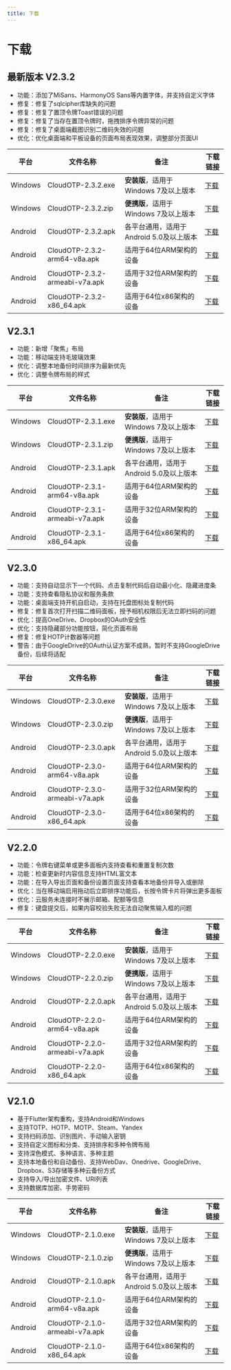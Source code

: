 ```yaml
---
title: 下载
---
```

# 下载

## 最新版本 V2.3.2

- 功能：添加了MiSans、HarmonyOS Sans等内置字体，并支持自定义字体
- 修复：修复了sqlcipher库缺失的问题
- 修复：修复了置顶令牌Toast错误的问题
- 修复：修复了当存在置顶令牌时，拖拽排序令牌异常的问题
- 修复：修复了桌面端截图识别二维码失效的问题
- 优化：优化桌面端和平板设备的页面布局表现效果，调整部分页面UI

| 平台 | 文件名称 | 备注 | 下载链接 |
| --- | --- | --- | --- |
| Windows | CloudOTP-2.3.2.exe | **安装版**，适用于Windows 7及以上版本 | [下载](https://pkgs.cloudchewie.com/CloudOTP/2.3.2/CloudOTP-2.3.2.exe) |
| Windows | CloudOTP-2.3.2.zip | **便携版**，适用于Windows 7及以上版本 | [下载](https://pkgs.cloudchewie.com/CloudOTP/2.3.2/CloudOTP-2.3.2.zip) |
| Android | CloudOTP-2.3.2.apk | 各平台通用，适用于Android 5.0及以上版本 | [下载](https://pkgs.cloudchewie.com/CloudOTP/2.3.2/CloudOTP-2.3.2.apk) |
| Android | CloudOTP-2.3.2-arm64-v8a.apk | 适用于64位ARM架构的设备 | [下载](https://pkgs.cloudchewie.com/CloudOTP/2.3.2/CloudOTP-2.3.2-arm64-v8a.apk) |
| Android | CloudOTP-2.3.2-armeabi-v7a.apk | 适用于32位ARM架构的设备 | [下载](https://pkgs.cloudchewie.com/CloudOTP/2.3.2/CloudOTP-2.3.2-armeabi-v7a.apk) |
| Android | CloudOTP-2.3.2-x86_64.apk | 适用于64位x86架构的设备 | [下载](https://pkgs.cloudchewie.com/CloudOTP/2.3.2/CloudOTP-2.3.2-x86_64.apk) |

## V2.3.1

- 功能：新增「聚焦」布局
- 功能：移动端支持毛玻璃效果
- 优化：调整本地备份时间排序为最新优先
- 优化：调整令牌布局的样式

| 平台 | 文件名称 | 备注 | 下载链接 |
| --- | --- | --- | --- |
| Windows | CloudOTP-2.3.1.exe | **安装版**，适用于Windows 7及以上版本 | [下载](https://pkgs.cloudchewie.com/CloudOTP/2.3.1/CloudOTP-2.3.1.exe) |
| Windows | CloudOTP-2.3.1.zip | **便携版**，适用于Windows 7及以上版本 | [下载](https://pkgs.cloudchewie.com/CloudOTP/2.3.1/CloudOTP-2.3.1.zip) |
| Android | CloudOTP-2.3.1.apk | 各平台通用，适用于Android 5.0及以上版本 | [下载](https://pkgs.cloudchewie.com/CloudOTP/2.3.1/CloudOTP-2.3.1.apk) |
| Android | CloudOTP-2.3.1-arm64-v8a.apk | 适用于64位ARM架构的设备 | [下载](https://pkgs.cloudchewie.com/CloudOTP/2.3.1/CloudOTP-2.3.1-arm64-v8a.apk) |
| Android | CloudOTP-2.3.1-armeabi-v7a.apk | 适用于32位ARM架构的设备 | [下载](https://pkgs.cloudchewie.com/CloudOTP/2.3.1/CloudOTP-2.3.1-armeabi-v7a.apk) |
| Android | CloudOTP-2.3.1-x86_64.apk | 适用于64位x86架构的设备 | [下载](https://pkgs.cloudchewie.com/CloudOTP/2.3.1/CloudOTP-2.3.1-x86_64.apk) |

## V2.3.0

- 功能：支持自动显示下一个代码、点击复制代码后自动最小化、隐藏进度条
- 功能：支持查看隐私协议和服务条款
- 功能：桌面端支持开机自启动，支持在托盘图标处复制代码
- 修复：修复首次打开扫描二维码面板，授予相机权限后无法立即扫码的问题
- 优化：提高OneDrive、Dropbox的OAuth安全性
- 优化：支持隐藏部分功能按钮，简化页面布局
- 修复：修复HOTP计数器等问题
- 警告：由于GoogleDrive的OAuth认证方案不成熟，暂时不支持GoogleDrive备份，后续将适配

| 平台 | 文件名称 | 备注 | 下载链接 |
| --- | --- | --- | --- |
| Windows | CloudOTP-2.3.0.exe | **安装版**，适用于Windows 7及以上版本 | [下载](https://pkgs.cloudchewie.com/CloudOTP/2.3.0/CloudOTP-2.3.0.exe) |
| Windows | CloudOTP-2.3.0.zip | **便携版**，适用于Windows 7及以上版本 | [下载](https://pkgs.cloudchewie.com/CloudOTP/2.3.0/CloudOTP-2.3.0.zip) |
| Android | CloudOTP-2.3.0.apk | 各平台通用，适用于Android 5.0及以上版本 | [下载](https://pkgs.cloudchewie.com/CloudOTP/2.3.0/CloudOTP-2.3.0.apk) |
| Android | CloudOTP-2.3.0-arm64-v8a.apk | 适用于64位ARM架构的设备 | [下载](https://pkgs.cloudchewie.com/CloudOTP/2.3.0/CloudOTP-2.3.0-arm64-v8a.apk) |
| Android | CloudOTP-2.3.0-armeabi-v7a.apk | 适用于32位ARM架构的设备 | [下载](https://pkgs.cloudchewie.com/CloudOTP/2.3.0/CloudOTP-2.3.0-armeabi-v7a.apk) |
| Android | CloudOTP-2.3.0-x86_64.apk | 适用于64位x86架构的设备 | [下载](https://pkgs.cloudchewie.com/CloudOTP/2.3.0/CloudOTP-2.3.0-x86_64.apk) |

## V2.2.0

- 功能：令牌右键菜单或更多面板内支持查看和重置复制次数
- 功能：检查更新时内容信息支持HTML富文本
- 功能：在导入导出页面和备份设置页面支持查看本地备份并导入或删除
- 优化：当在移动端启用拖动后立即排序功能后，长按令牌卡片将弹出更多面板
- 优化：云服务未连接时不展示邮箱、配额等信息
- 修复：键盘提交后，如果内容校验失败无法自动聚焦输入框的问题

| 平台 | 文件名称 | 备注 | 下载链接 |
| --- | --- | --- | --- |
| Windows | CloudOTP-2.2.0.exe | **安装版**，适用于Windows 7及以上版本 | [下载](https://pkgs.cloudchewie.com/CloudOTP/2.2.0/CloudOTP-2.2.0.exe) |
| Windows | CloudOTP-2.2.0.zip | **便携版**，适用于Windows 7及以上版本 | [下载](https://pkgs.cloudchewie.com/CloudOTP/2.2.0/CloudOTP-2.2.0.zip) |
| Android | CloudOTP-2.2.0.apk | 各平台通用，适用于Android 5.0及以上版本 | [下载](https://pkgs.cloudchewie.com/CloudOTP/2.2.0/CloudOTP-2.2.0.apk) |
| Android | CloudOTP-2.2.0-arm64-v8a.apk | 适用于64位ARM架构的设备 | [下载](https://pkgs.cloudchewie.com/CloudOTP/2.2.0/CloudOTP-2.2.0-arm64-v8a.apk) |
| Android | CloudOTP-2.2.0-armeabi-v7a.apk | 适用于32位ARM架构的设备 | [下载](https://pkgs.cloudchewie.com/CloudOTP/2.2.0/CloudOTP-2.2.0-armeabi-v7a.apk) |
| Android | CloudOTP-2.2.0-x86_64.apk | 适用于64位x86架构的设备 | [下载](https://pkgs.cloudchewie.com/CloudOTP/2.2.0/CloudOTP-2.2.0-x86_64.apk) |

## V2.1.0

- 基于Flutter架构重构，支持Android和Windows
- 支持TOTP、HOTP、MOTP、Steam、Yandex
- 支持扫码添加、识别图片、手动输入密钥
- 支持自定义图标和分类、支持排序和多种令牌布局
- 支持深色模式、多种语言、多种主题
- 支持本地备份和自动备份、支持WebDav、Onedrive、GoogleDrive、Dropbox、S3存储等多种云备份方式
- 支持导入/导出加密文件、URI列表
- 支持数据库加密、手势密码

| 平台 | 文件名称 | 备注 | 下载链接 |
| --- | --- | --- | --- |
| Windows | CloudOTP-2.1.0.exe | **安装版**，适用于Windows 7及以上版本 | [下载](https://pkgs.cloudchewie.com/CloudOTP/2.1.0/CloudOTP-2.1.0.exe) |
| Windows | CloudOTP-2.1.0.zip | **便携版**，适用于Windows 7及以上版本 | [下载](https://pkgs.cloudchewie.com/CloudOTP/2.1.0/CloudOTP-2.1.0.zip) |
| Android | CloudOTP-2.1.0.apk | 各平台通用，适用于Android 5.0及以上版本 | [下载](https://pkgs.cloudchewie.com/CloudOTP/2.1.0/CloudOTP-2.1.0.apk) |
| Android | CloudOTP-2.1.0-arm64-v8a.apk | 适用于64位ARM架构的设备 | [下载](https://pkgs.cloudchewie.com/CloudOTP/2.1.0/CloudOTP-2.1.0-arm64-v8a.apk) |
| Android | CloudOTP-2.1.0-armeabi-v7a.apk | 适用于32位ARM架构的设备 | [下载](https://pkgs.cloudchewie.com/CloudOTP/2.1.0/CloudOTP-2.1.0-armeabi-v7a.apk) |
| Android | CloudOTP-2.1.0-x86_64.apk | 适用于64位x86架构的设备 | [下载](https://pkgs.cloudchewie.com/CloudOTP/2.1.0/CloudOTP-2.1.0-x86_64.apk) |
